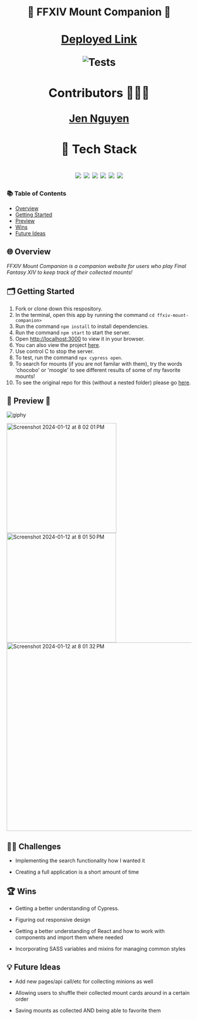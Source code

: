 <h1 align=center> 🦙 FFXIV Mount Companion 🦙<h1> 
<div align=center> 

<a href="https://ffxiv-mount-companion.vercel.app/" style="font-size: 30px;">Deployed Link</a>


![Tests](https://badgen.net/badge/tests/passing/green?icon=github)
### Contributors 👩🏻‍💻

[Jen Nguyen](http://github.com/jnguyen615)

### 📂 Tech Stack 
<img src="https://img.shields.io/badge/react%20-%236a0dad.svg?&style=for-the-badge&logo=react&logoColor=%8f4db2"/>
<img src="https://img.shields.io/badge/React_Router-6a0dad?style=for-the-badge&logo=react-router&logoColor=white"/>
<img src="https://img.shields.io/badge/Cypress-39FF14?style=for-the-badge&logo=cypress&logoColor=white"/>
<img src="https://img.shields.io/badge/GitHub-39FF14?style=for-the-badge&logo=github&logoColor=white"/>
<img src="https://img.shields.io/badge/VSCode-6a0dad?style=for-the-badge&logo=visual%20studio%20code&logoColor=white"/>
<img src="https://img.shields.io/badge/Sass-6a0dad?style=for-the-badge&logo=sass&logoColor=white"/>
</div>

### 📚 Table of Contents

- [Overview](#overview)
- [Getting Started](#getting-started)
- [Preview](#preview)
- [Wins](#wins)
- [Future Ideas](#future-ideas)

<h2  id="overview"> 🌐 Overview </h2>

*FFXIV Mount Companion is a companion website for users who play Final Fantasy XIV to keep track of their collected mounts!*

<h2  id="getting-started">🗂️ Getting Started </h2>

1. Fork or clone down this respository. 
2. In the terminal, open this app by running the command `cd ffxiv-mount-companion>`
3. Run the command  `npm install` to install dependencies.
4. Run the command `npm start` to start the server.
5. Open [http://localhost:3000](http://localhost:3000) to view it in your browser.
6. You can also view the project <a href="ffxiv-mount-companion-7aigj2w0p-jen-nguyens-projects.vercel.app">here</a>.
7. Use control C to stop the server.
8. To test, run the command `npx cypress open`.
9. To search for mounts (if you are not familar with them), try the words 'chocobo' or 'moogle' to see different results of some of my favorite mounts! 
10. To see the original repo for this (without a nested folder) please go <a href="https://github.com/Jnguyen615/FFXIV-Mount-Companion">here</a>.
<h2  id="preview"> 🎥 Preview 📱 </h2>

![giphy](https://media.giphy.com/media/v1.Y2lkPTc5MGI3NjExeHd5Yzh6eTRhMDJjd2Fobms2dTkzN2tqY2wxdndkZ2dibnVwaDJwbCZlcD12MV9pbnRlcm5hbF9naWZfYnlfaWQmY3Q9Zw/KOPphsWiThdRthWlST/giphy.gif)

<img width="299" alt="Screenshot 2024-01-12 at 8 02 01 PM" src="https://github.com/Jnguyen615/FFXIV-Mount-Companion/assets/119434450/e8de2666-aea0-4807-bd6b-23be339f426b">

<img width="298" alt="Screenshot 2024-01-12 at 8 01 50 PM" src="https://github.com/Jnguyen615/FFXIV-Mount-Companion/assets/119434450/b98f7dca-5014-47a7-874e-ecd440b48bd7">

<img width="513" alt="Screenshot 2024-01-12 at 8 01 32 PM" src="https://github.com/Jnguyen615/FFXIV-Mount-Companion/assets/119434450/05dbdc2c-9770-4340-bca1-c5bcbb604677">

 <h2 id="challenges">💪🏻 Challenges </h2>

- Implementing the search functionality how I wanted it 

- Creating a full application is a short amount of time


<h2 id="wins">🏆 Wins </h2>
  
 - Getting a better understanding of Cypress.

 - Figuring out responsive design

 - Getting a better understanding of React and how to work with components and import them where needed

 - Incorporating SASS variables and mixins for managing common styles 

<h2 id="future-ideas">💡 Future Ideas </h2>

- Add new pages/api call/etc for collecting minions as well 

- Allowing users to shuffle their collected mount cards around in a certain order 

- Saving mounts as collected AND being able to favorite them 
